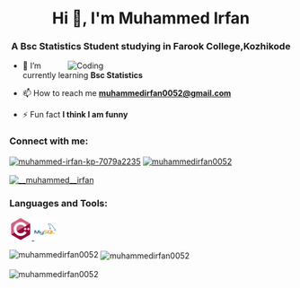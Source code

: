 <h1 align="center">Hi 👋, I'm Muhammed Irfan</h1>
<h3 align="center">A Bsc Statistics Student studying in Farook College,Kozhikode</h3>
<img align="right" alt="Coding" width="400" src="https://cdn.dribbble.com/users/1162077/screenshots/5403918/focus-animation.gif">

- 🌱 I’m currently learning **Bsc Statistics**

- 📫 How to reach me **muhammedirfan0052@gmail.com**

- ⚡ Fun fact **I think I am funny**

<h3 align="left">Connect with me:</h3>
<p align="left">
<a href="https://linkedin.com/in/muhammed-irfan-kp-7079a2235" target="blank"><img align="center" src="https://raw.githubusercontent.com/rahuldkjain/github-profile-readme-generator/master/src/images/icons/Social/linked-in-alt.svg" alt="muhammed-irfan-kp-7079a2235" height="30" width="40" /></a>
<a href="https://kaggle.com/muhammedirfan0052" target="blank"><img align="center" src="https://raw.githubusercontent.com/rahuldkjain/github-profile-readme-generator/master/src/images/icons/Social/kaggle.svg" alt="muhammedirfan0052" height="30" width="40" /></a>

<a href="https://instagram.com/__muhammed__irfan" target="blank"><img align="center" src="https://raw.githubusercontent.com/rahuldkjain/github-profile-readme-generator/master/src/images/icons/Social/instagram.svg" alt="__muhammed__irfan" height="30" width="40" /></a>
</p>
<h3 align="left">Languages and Tools:</h3>
<p align="left"> <a href="https://www.w3schools.com/cpp/" target="_blank" rel="noreferrer"> <img src="https://raw.githubusercontent.com/devicons/devicon/master/icons/cplusplus/cplusplus-original.svg" alt="cplusplus" width="40" height="40"/> </a> <a href="https://www.mysql.com/" target="_blank" rel="noreferrer"> <img src="https://raw.githubusercontent.com/devicons/devicon/master/icons/mysql/mysql-original-wordmark.svg" alt="mysql" width="40" height="40"/> </a> </p>

<p><img align="left" src="https://github-readme-stats.vercel.app/api/top-langs?username=muhammedirfan0052&show_icons=true&locale=en&layout=compact" alt="muhammedirfan0052" /></p>

<p>&nbsp;<img align="center" src="https://github-readme-stats.vercel.app/api?username=muhammedirfan0052&show_icons=true&locale=en" alt="muhammedirfan0052" /></p>

<p><img align="center" src="https://github-readme-streak-stats.herokuapp.com/?user=muhammedirfan0052&" alt="muhammedirfan0052" /></p>
